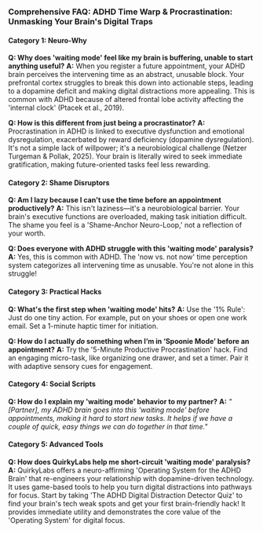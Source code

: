 ### **Comprehensive FAQ: ADHD Time Warp & Procrastination: Unmasking Your Brain's Digital Traps**

#### **Category 1: Neuro-Why**
**Q: Why does 'waiting mode' feel like my brain is buffering, unable to start anything useful?**
**A:** When you register a future appointment, your ADHD brain perceives the intervening time as an abstract, unusable block. Your prefrontal cortex struggles to break this down into actionable steps, leading to a dopamine deficit and making digital distractions more appealing. This is common with ADHD because of altered frontal lobe activity affecting the 'internal clock' (Ptacek et al., 2019).

**Q: How is this different from just being a procrastinator?**
**A:** Procrastination in ADHD is linked to executive dysfunction and emotional dysregulation, exacerbated by reward deficiency (dopamine dysregulation). It's not a simple lack of willpower; it's a neurobiological challenge (Netzer Turgeman & Pollak, 2025). Your brain is literally wired to seek immediate gratification, making future-oriented tasks feel less rewarding.

#### **Category 2: Shame Disruptors**
**Q: Am I lazy because I can't use the time before an appointment productively?**
**A:** This isn't laziness—it's a neurobiological barrier. Your brain's executive functions are overloaded, making task initiation difficult. The shame you feel is a 'Shame-Anchor Neuro-Loop,' not a reflection of your worth.

**Q: Does everyone with ADHD struggle with this 'waiting mode' paralysis?**
**A:** Yes, this is common with ADHD. The 'now vs. not now' time perception system categorizes all intervening time as unusable. You're not alone in this struggle!

#### **Category 3: Practical Hacks**
**Q: What's the first step when 'waiting mode' hits?**
**A:** Use the '1% Rule': Just do one tiny action. For example, put on your shoes or open one work email. Set a 1-minute haptic timer for initiation.

**Q: How do I actually *do* something when I’m in ‘Spoonie Mode’ before an appointment?**
**A:** Try the '5-Minute Productive Procrastination' hack. Find an engaging micro-task, like organizing one drawer, and set a timer. Pair it with adaptive sensory cues for engagement.

#### **Category 4: Social Scripts**
**Q: How do I explain my 'waiting mode' behavior to my partner?**
**A:** *"[Partner], my ADHD brain goes into this 'waiting mode' before appointments, making it hard to start new tasks. It helps if we have a couple of quick, easy things we can do together in that time."*

#### **Category 5: Advanced Tools**
**Q: How does QuirkyLabs help me short-circuit 'waiting mode' paralysis?**
**A:** QuirkyLabs offers a neuro-affirming 'Operating System for the ADHD Brain' that re-engineers your relationship with dopamine-driven technology. It uses game-based tools to help you turn digital distractions into pathways for focus. Start by taking 'The ADHD Digital Distraction Detector Quiz' to find your brain's tech weak spots and get your first brain-friendly hack! It provides immediate utility and demonstrates the core value of the 'Operating System' for digital focus.